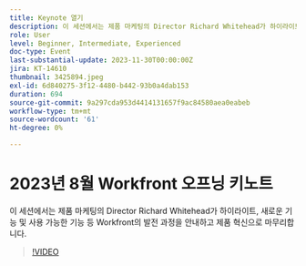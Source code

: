 ```yaml
---
title: Keynote 열기
description: 이 세션에서는 제품 마케팅의 Director Richard Whitehead가 하이라이트, 새로운 기능 및 사용 가능한 기능 등 Workfront의 발전 과정을 안내하고 제품 혁신으로 마무리합니다.
role: User
level: Beginner, Intermediate, Experienced
doc-type: Event
last-substantial-update: 2023-11-30T00:00:00Z
jira: KT-14610
thumbnail: 3425894.jpeg
exl-id: 6d840275-3f12-4480-b442-93b0a4dab153
duration: 694
source-git-commit: 9a297cda953d4414131657f9ac84580aea0eabeb
workflow-type: tm+mt
source-wordcount: '61'
ht-degree: 0%

---
```


# 2023년 8월 Workfront 오프닝 키노트

이 세션에서는 제품 마케팅의 Director Richard Whitehead가 하이라이트, 새로운 기능 및 사용 가능한 기능 등 Workfront의 발전 과정을 안내하고 제품 혁신으로 마무리합니다.

>[!VIDEO](https://video.tv.adobe.com/v/3453836/?learn=on&captions=kor)
